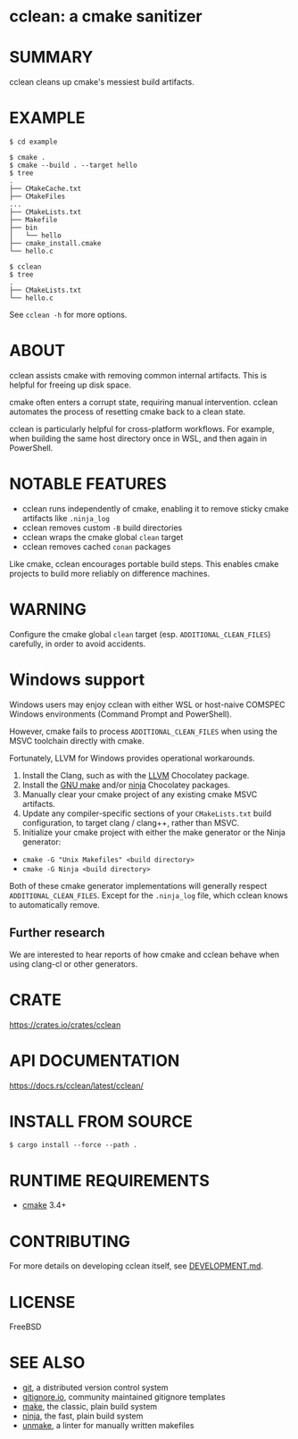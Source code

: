 # cclean: a cmake sanitizer

# SUMMARY

cclean cleans up cmake's messiest build artifacts.

# EXAMPLE

```console
$ cd example

$ cmake .
$ cmake --build . --target hello
$ tree
.
├── CMakeCache.txt
├── CMakeFiles
...
├── CMakeLists.txt
├── Makefile
├── bin
│   └── hello
├── cmake_install.cmake
└── hello.c

$ cclean
$ tree
.
├── CMakeLists.txt
└── hello.c
```

See `cclean -h` for more options.

# ABOUT

cclean assists cmake with removing common internal artifacts. This is helpful for freeing up disk space.

cmake often enters a corrupt state, requiring manual intervention. cclean automates the process of resetting cmake back to a clean state.

cclean is particularly helpful for cross-platform workflows. For example, when building the same host directory once in WSL, and then again in PowerShell.

# NOTABLE FEATURES

* cclean runs independently of cmake, enabling it to remove sticky cmake artifacts like `.ninja_log`
* cclean removes custom `-B` build directories
* cclean wraps the cmake global `clean` target
* cclean removes cached `conan` packages

Like cmake, cclean encourages portable build steps. This enables cmake projects to build more reliably on difference machines.

# WARNING

Configure the cmake global `clean` target (esp. `ADDITIONAL_CLEAN_FILES`) carefully, in order to avoid accidents.

# Windows support

Windows users may enjoy cclean with either WSL or host-naive COMSPEC Windows environments (Command Prompt and PowerShell).

However, cmake fails to process `ADDITIONAL_CLEAN_FILES` when using the MSVC toolchain directly with cmake.

Fortunately, LLVM for Windows provides operational workarounds.

1. Install the Clang, such as with the [LLVM](https://community.chocolatey.org/packages/llvm) Chocolatey package.
2. Install the [GNU make](https://community.chocolatey.org/packages/make) and/or [ninja](https://community.chocolatey.org/packages/ninja) Chocolatey packages.
2. Manually clear your cmake project of any existing cmake MSVC artifacts.
3. Update any compiler-specific sections of your `CMakeLists.txt` build configuration, to target clang / clang++, rather than MSVC.
4. Initialize your cmake project with either the make generator or the Ninja generator:

* `cmake -G "Unix Makefiles" <build directory>`
* `cmake -G Ninja <build directory>`

Both of these cmake generator implementations will generally respect `ADDITIONAL_CLEAN_FILES`. Except for the `.ninja_log` file, which cclean knows to automatically remove.

## Further research

We are interested to hear reports of how cmake and cclean behave when using clang-cl or other generators.

# CRATE

https://crates.io/crates/cclean

# API DOCUMENTATION

https://docs.rs/cclean/latest/cclean/

# INSTALL FROM SOURCE

```console
$ cargo install --force --path .
```

# RUNTIME REQUIREMENTS

* [cmake](https://cmake.org/) 3.4+

# CONTRIBUTING

For more details on developing cclean itself, see [DEVELOPMENT.md](DEVELOPMENT.md).

# LICENSE

FreeBSD

# SEE ALSO

* [git](https://git-scm.com/), a distributed version control system
* [gitignore.io](https://www.toptal.com/developers/gitignore), community maintained gitignore templates
* [make](https://pubs.opengroup.org/onlinepubs/9699919799/utilities/make.html), the classic, plain build system
* [ninja](https://ninja-build.org/), the fast, plain build system
* [unmake](https://github.com/mcandre/unmake), a linter for manually written makefiles

